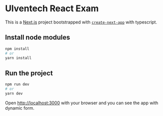 # Ulventech React Exam

This is a [Next.js](https://nextjs.org/) project bootstrapped with [`create-next-app`](https://github.com/vercel/next.js/tree/canary/packages/create-next-app) with typescript.

## Install node modules
```bash
npm install
# or
yarn install
```
## Run the project



```bash
npm run dev
# or
yarn dev
```

Open [http://localhost:3000](http://localhost:3000) with your browser and you can see the app with dynamic form.
